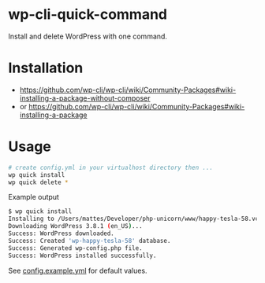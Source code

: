 wp-cli-quick-command
====================

Install and delete WordPress with one command.

Installation
============

 * https://github.com/wp-cli/wp-cli/wiki/Community-Packages#wiki-installing-a-package-without-composer
 * or https://github.com/wp-cli/wp-cli/wiki/Community-Packages#wiki-installing-a-package

Usage
=====

```bash
# create config.yml in your virtualhost directory then ...
wp quick install
wp quick delete *
```

Example output

```bash
$ wp quick install
Installing to /Users/mattes/Developer/php-unicorn/www/happy-tesla-58.vcap.me ...
Downloading WordPress 3.8.1 (en_US)...
Success: WordPress downloaded.
Success: Created 'wp-happy-tesla-58' database.
Success: Generated wp-config.php file.
Success: WordPress installed successfully.
```

See [config.example.yml](https://github.com/mattes/wp-cli-quick-command/blob/master/config.example.yml) 
for default values.